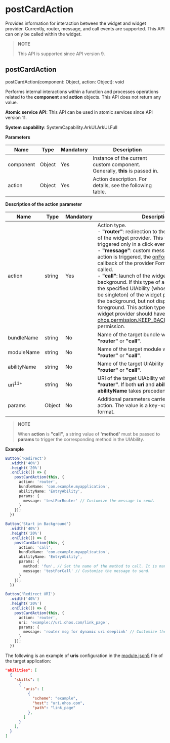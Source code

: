 # postCardAction

Provides information for interaction between the widget and widget provider. Currently, router, message, and call events are supported. This API can only be called within the widget.

> **NOTE**
>
> This API is supported since API version 9.

## postCardAction

postCardAction(component: Object, action: Object): void

Performs internal interactions within a function and processes operations related to the **component** and **action** objects. This API does not return any value.

**Atomic service API**: This API can be used in atomic services since API version 11.

**System capability**: SystemCapability.ArkUI.ArkUI.Full

**Parameters**


| **Name**| **Type**| **Mandatory**| **Description**|
| -------- | -------- | -------- | -------- |
| component | Object | Yes| Instance of the current custom component. Generally, **this** is passed in.|
| action | Object | Yes| Action description. For details, see the following table.|


**Description of the action parameter**


| **Name**| **Type**|  **Mandatory**| **Description**|
| -------- | -------- | -------- | -------- |
| action | string | Yes|Action type.<br>- **"router"**: redirection to the specified UIAbility of the widget provider. This type of action can be triggered only in a click event.<br>- **"message"**: custom message. If this type of action is triggered, the [onFormEvent()](../apis-form-kit/js-apis-app-form-formExtensionAbility.md#formextensionabilityonformevent) lifecycle callback of the provider FormExtensionAbility is called.<br>- **"call"**: launch of the widget provider in the background. If this type of action is triggered, the specified UIAbility (whose [launch type](../../application-models/uiability-launch-type.md) must be singleton) of the widget provider is started in the background, but not displayed in the foreground. This action type requires that the widget provider should have the [ohos.permission.KEEP_BACKGROUND_RUNNING](../../security/AccessToken/permissions-for-all.md#ohospermissionkeep_background_running) permission.|
| bundleName | string | No| Name of the target bundle when **action** is **"router"** or **"call"**.|
| moduleName | string | No| Name of the target module when **action** is **"router"** or **"call"**.|
| abilityName | string | No| Name of the target UIAbility when **action** is **"router"** or **"call"**.|
| uri<sup>11+</sup> | string   | No  | URI of the target UIAbility when **action** is **"router"**. If both **uri** and **abilityName** are set, **abilityName** takes precedence.|
| params | Object | No| Additional parameters carried in the current action. The value is a key-value pair in JSON format.|

>**NOTE**
>
>When **action** is **"call"**, a string value of **'method'** must be passed to **params** to trigger the corresponding method in the UIAbility.

**Example**

<!--code_no_check-->

```ts
Button('Redirect')
  .width('40%')
  .height('20%')
  .onClick(() => {
    postCardAction(this, {
      action: 'router',
      bundleName: 'com.example.myapplication',
      abilityName: 'EntryAbility',
      params: {
        message: 'testForRouter' // Customize the message to send.
      }
    });
  })

Button('Start in Background')
  .width('40%')
  .height('20%')
  .onClick(() => {
    postCardAction(this, {
      action: 'call',
      bundleName: 'com.example.myapplication',
      abilityName: 'EntryAbility',
      params: {
        method: 'fun', // Set the name of the method to call. It is mandatory.
        message: 'testForCall' // Customize the message to send.
      }
    });
  })

Button('Redirect URI')
  .width('40%')
  .height('20%')
  .onClick(() => {
    postCardAction(this, {
      action: 'router',
      uri: 'example://uri.ohos.com/link_page',
      params: {
        message: 'router msg for dynamic uri deeplink' // Customize the message to send.
      }
    });
  })

```

The following is an example of **uris** configuration in the [module.json5](../../quick-start/module-configuration-file.md#skills) file of the target application:

```json
"abilities": [
  {
    "skills": [
      {
        "uris": [
          {
            "scheme": "example",
            "host": "uri.ohos.com",
            "path": "link_page"
          },
        ]
      }
    ],
  }
]
```
